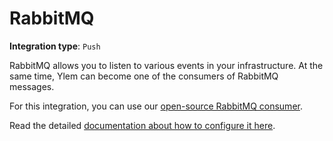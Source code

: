 # RabbitMQ

**Integration type**:  `Push`

RabbitMQ allows you to listen to various events in your infrastructure. At the same time, Ylem can become one of the consumers of RabbitMQ messages.

For this integration, you can use our [open-source RabbitMQ consumer](https://github.com/ylem-co/ylem-rabbitmq-consumer).

Read the detailed [documentation about how to configure it here](https://github.com/ylem-co/ylem-rabbitmq-consumer/blob/main/README.md).
